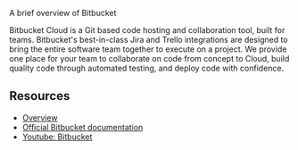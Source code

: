 

A brief overview of Bitbucket

Bitbucket Cloud is a Git based code hosting and collaboration tool, built for teams. Bitbucket's best-in-class Jira and Trello integrations are designed to bring the entire software team together to execute on a project. We provide one place for your team to collaborate on code from concept to Cloud, build quality code through automated testing, and deploy code with confidence.


## Resources

- [Overview](https://bitbucket.org/product/guides/getting-started/overview#a-brief-overview-of-bitbucket)
- [Official Bitbucket documentation](https://bitbucket.org/product/guides/basics/bitbucket-interface#your-work)
- [Youtube: Bitbucket](https://youtu.be/pTQytsvftGc?si=-XjExXnIbiK8lPZM)

